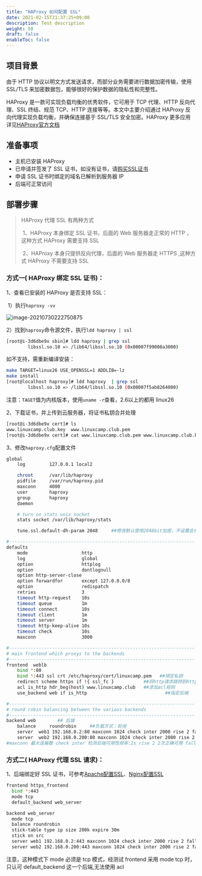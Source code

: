 ```yaml
---
title: "HAProxy 如何配置 SSL"
date: 2021-02-15T21:37:25+09:00
description: Test description
weight: 50
draft: false
enableToc: false
---
```


## 项目背景

由于 HTTP 协议以明文方式发送请求，而部分业务需要进行数据加密传输，使用 SSL/TLS 来加密数据包，能够很好的保护数据的隐私性和完整性。

HAProxy 是一款可实现负载均衡的优秀软件，它可用于 TCP 代理、HTTP 反向代理、SSL 终结、规范 TCP、HTTP 连接等等。本文中主要介绍通过 HAProxy 反向代理实现负载均衡，并确保连接基于 SSL/TLS 安全加密。HAProxy 更多应用详见[HAProxy官方文档](http://cbonte.github.io/haproxy-dconv/)

## 准备事项

* 主机已安装 HAProxy
* 已申请并签发了 SSL 证书，如没有证书，请[购买SSL证书](https://console.qingcloud.com/ssl_certificates)
* 申请 SSL 证书时绑定的域名已解析到服务器 IP
* 后端可正常访问

## 部署步骤

> HAProxy 代理 SSL 有两种方式
>
>​    1、HAProxy 本身绑定 SSL 证书，后面的 Web 服务器走正常的 HTTP ，这种方式 HAProxy 需要支持 SSL
>
>​    2、HAProxy 本身只提供反向代理，后面的 Web 服务器走 HTTPS ,这种方式 HAProxy 不需要支持 SSL

### 方式一( HAProxy 绑定 SSL 证书)：

1、查看已安装的 HAProxy 是否支持 SSL：

​	1）执行`haproxy -vv` 

![image-20210730222750875](../../_images/haproxy_ssl.assets/image-20210730222750875.png)

​	2）找到`haproxy`命令源文件，执行`ldd haproxy | ssl`

```bash
[root@i-3d6dbe9x sbin]# ldd haproxy | grep ssl
        libssl.so.10 => /lib64/libssl.so.10 (0x00007f99008a3000)
```

如不支持，需重新编译安装：

```bash
make TARGET=linux26 USE_OPENSSL=1 ADDLIB=-lz 
make install
[root@localhost haproxy]# ldd haproxy  | grep ssl
        libssl.so.10 => /lib64/libssl.so.10 (0x00007f5ab8264000)
```

注意：`TAGET`值为内核版本，使用`uname -r`查看，2.6以上的都用 linux26

2、下载证书，并上传到云服务器，将证书私钥合并处理

```bash
[root@i-3d6dbe9x cert]# ls
www.linuxcamp.club.key  www.linuxcamp.club.pem
[root@i-3d6dbe9x cert]# cat www.linuxcamp.club.pem www.linuxcamp.club.key | tee linuxcamp.pem
```

3、修改`haproxy.cfg`配置文件

```bash
global
    log         127.0.0.1 local2

    chroot      /var/lib/haproxy
    pidfile     /var/run/haproxy.pid
    maxconn     4000
    user        haproxy
    group       haproxy
    daemon

    # turn on stats unix socket
    stats socket /var/lib/haproxy/stats

    tune.ssl.default-dh-param 2048     ##修改默认使用2048bit加密，不设置会有警告

#---------------------------------------------------------------------
defaults
    mode                    http
    log                     global
    option                  httplog
    option                  dontlognull
    option http-server-close
    option forwardfor       except 127.0.0.0/8
    option                  redispatch
    retries                 3
    timeout http-request    10s
    timeout queue           1m
    timeout connect         10s
    timeout client          1m
    timeout server          1m
    timeout http-keep-alive 10s
    timeout check           10s
    maxconn                 3000

#---------------------------------------------------------------------
# main frontend which proxys to the backends
#---------------------------------------------------------------------
frontend  weblb
    bind *:80
    bind *:443 ssl crt /etc/haproxy/cert/linuxcamp.pem   ##绑定私钥
    redirect scheme https if !{ ssl_fc }           ##将http请求跳转到https
    acl is_http hdr_beg(host) www.linuxcamp.club   ##添加acl规则
    use_backend web if is_http                    		   ##指定后端

#---------------------------------------------------------------------
# round robin balancing between the various backends
#---------------------------------------------------------------------
backend web        ## 后端
    balance     roundrobin     ##负载方式：轮询
    server  web1 192.168.0.2:80 maxconn 1024 check inter 2000 rise 2 fall 3
    server  web2 192.168.0.200:80 maxconn 1024 check inter 2000 rise 2 fall 3
#maxconn 最大连接数 check inter 检测后端可用性频率:2s rise 2 2次正确可用 fall 3 三次失败不可用  
```

### 方式二( HAProxy 代理 SSL 请求)：

1、后端绑定好 SSL 证书，可参考[Apache配置SSL](https://docsv3.qingcloud.com/compute/vm/best-practices/linux/confighttpdssl/)、[Nginx配置SSL](https://docsv3.qingcloud.com/compute/vm/best-practices/linux/nginx_ssl/)

```bash
frontend https_frontend
  bind *:443
  mode tcp
  default_backend web_server

backend web_server
  mode tcp
  balance roundrobin
  stick-table type ip size 200k expire 30m
  stick on src
  server web1 192.168.0.2:443 maxconn 1024 check inter 2000 rise 2 fall 3
  server web2 192.168.0.200:443 maxconn 1024 check inter 2000 rise 2 fall 3
```

注意，这种模式下 mode 必须是 tcp 模式，经测试 frontend 采用 mode tcp 时，只认可 default_backend 这一个后端,无法使用 acl

